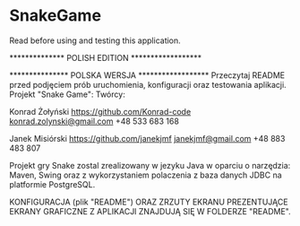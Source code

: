 # SnakeGame
Read before using and testing this application.

************** POLISH EDITION ******************

*************** POLSKA WERSJA ******************
Przeczytaj README przed podjęciem prób uruchomienia, konfiguracji oraz testowania aplikacji.
Projekt "Snake Game":
Twórcy:

Konrad Żołyński
https://github.com/Konrad-code
konrad.zolynski@gmail.com
+48 533 683 168

Janek Misiórski
https://github.com/janekjmf
janekjmf@gmail.com
+48 883 483 807

Projekt gry Snake zostal zrealizowany w jezyku Java w oparciu o narzędzia: 
Maven, Swing oraz z wykorzystaniem polaczenia z baza danych JDBC na platformie PostgreSQL.

KONFIGURACJA (plik "README") ORAZ ZRZUTY EKRANU PREZENTUJĄCE EKRANY GRAFICZNE Z APLIKACJI
ZNAJDUJĄ SIĘ W FOLDERZE "README".









